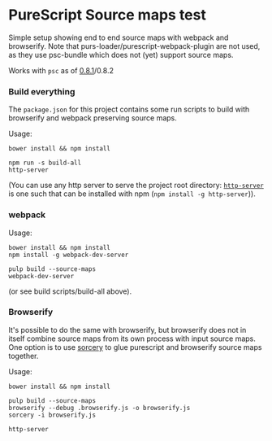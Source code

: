 # PureScript Source maps test

Simple setup showing end to end source maps with webpack and browserify. Note that purs-loader/purescript-webpack-plugin are not used, as they use psc-bundle which does not (yet) support source maps.

Works with `psc` as of [0.8.1](https://github.com/purescript/purescript/releases/tag/v0.8.1)/0.8.2

### Build everything

The `package.json` for this project contains some run scripts to build with browserify and webpack preserving
source maps.

Usage:
```
bower install && npm install

npm run -s build-all
http-server
```

(You can use any http server to serve the project root directory: [`http-server`](https://www.npmjs.com/package/http-server)
is one such that can be installed with npm (`npm install -g http-server`)).

### webpack

Usage:
```
bower install && npm install
npm install -g webpack-dev-server

pulp build --source-maps
webpack-dev-server
```

(or see build scripts/build-all above).

### Browserify

It's possible to do the same with browserify, but browserify does not in itself
combine source maps from its own process with input source maps. One option is to
use [sorcery](https://github.com/Rich-Harris/sorcery) to glue purescript and browserify
source maps together.

Usage:
```
bower install && npm install

pulp build --source-maps
browserify --debug .browserify.js -o browserify.js
sorcery -i browserify.js

http-server
```
